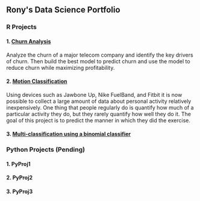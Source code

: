 ## Rony's Data Science Portfolio  

### R Projects

#### 1. [Churn Analysis](http://htmlpreview.github.io/?https://github.com/ronymc30/ronymc30.github.io/blob/master/telecomchurn.html)  
Analyze the churn of a major telecom company and identify the key drivers of churn. Then build the best model to predict churn and use the model to reduce churn while maximizing profitability.

#### 2. [Motion Classification](http://htmlpreview.github.io/?https://github.com/ronymc30/ronymc30.github.io/blob/master/ActivityDetect.html)  
Using devices such as Jawbone Up, Nike FuelBand, and Fitbit it is now possible to collect a large amount of data about personal activity relatively inexpensively. One thing that people regularly do is quantify how much of a particular activity they do, but they rarely quantify how well they do it. The goal of this project is to predict the manner in which they did the exercise.  

#### 3. [Multi-classification using a binomial classifier](http://htmlpreview.github.io/?https://github.com/ronymc30/ronymc30.github.io/blob/master/MultiLogistic.html) 

### Python Projects (Pending) 

#### 1. PyProj1

#### 2. PyProj2

#### 3. PyProj3
